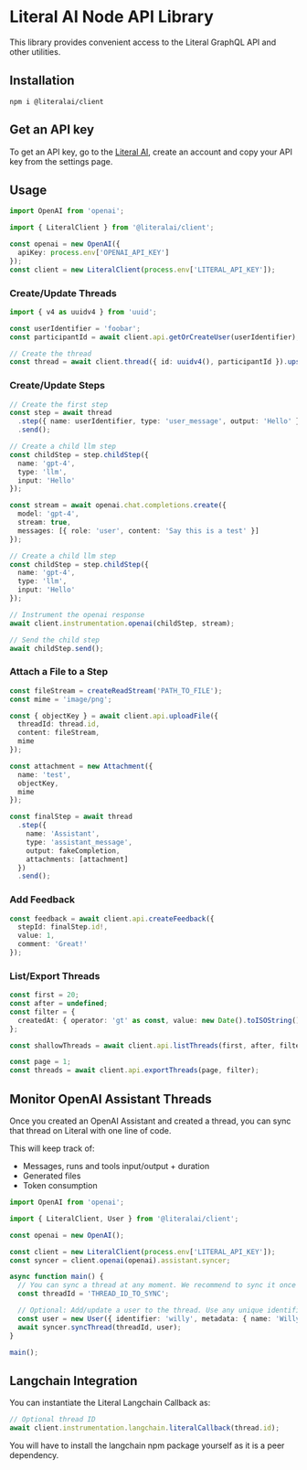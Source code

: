 # Literal AI Node API Library

This library provides convenient access to the Literal GraphQL API and other utilities.

## Installation

```shell
npm i @literalai/client
```

## Get an API key

To get an API key, go to the [Literal AI](https://cloud.getliteral.ai), create an account and copy your API key from the settings page.

## Usage

```ts
import OpenAI from 'openai';

import { LiteralClient } from '@literalai/client';

const openai = new OpenAI({
  apiKey: process.env['OPENAI_API_KEY']
});
const client = new LiteralClient(process.env['LITERAL_API_KEY']);
```

### Create/Update Threads

```ts
import { v4 as uuidv4 } from 'uuid';

const userIdentifier = 'foobar';
const participantId = await client.api.getOrCreateUser(userIdentifier);

// Create the thread
const thread = await client.thread({ id: uuidv4(), participantId }).upsert();
```

### Create/Update Steps

```ts
// Create the first step
const step = await thread
  .step({ name: userIdentifier, type: 'user_message', output: 'Hello' })
  .send();

// Create a child llm step
const childStep = step.childStep({
  name: 'gpt-4',
  type: 'llm',
  input: 'Hello'
});

const stream = await openai.chat.completions.create({
  model: 'gpt-4',
  stream: true,
  messages: [{ role: 'user', content: 'Say this is a test' }]
});

// Create a child llm step
const childStep = step.childStep({
  name: 'gpt-4',
  type: 'llm',
  input: 'Hello'
});

// Instrument the openai response
await client.instrumentation.openai(childStep, stream);

// Send the child step
await childStep.send();
```

### Attach a File to a Step

```ts
const fileStream = createReadStream('PATH_TO_FILE');
const mime = 'image/png';

const { objectKey } = await client.api.uploadFile({
  threadId: thread.id,
  content: fileStream,
  mime
});

const attachment = new Attachment({
  name: 'test',
  objectKey,
  mime
});

const finalStep = await thread
  .step({
    name: 'Assistant',
    type: 'assistant_message',
    output: fakeCompletion,
    attachments: [attachment]
  })
  .send();
```

### Add Feedback

```ts
const feedback = await client.api.createFeedback({
  stepId: finalStep.id!,
  value: 1,
  comment: 'Great!'
});
```

### List/Export Threads

```ts
const first = 20;
const after = undefined;
const filter = {
  createdAt: { operator: 'gt' as const, value: new Date().toISOString() }
};

const shallowThreads = await client.api.listThreads(first, after, filter);

const page = 1;
const threads = await client.api.exportThreads(page, filter);
```

## Monitor OpenAI Assistant Threads

Once you created an OpenAI Assistant and created a thread, you can sync that thread on Literal with one line of code.

This will keep track of:

- Messages, runs and tools input/output + duration
- Generated files
- Token consumption

```ts
import OpenAI from 'openai';

import { LiteralClient, User } from '@literalai/client';

const openai = new OpenAI();

const client = new LiteralClient(process.env['LITERAL_API_KEY']);
const syncer = client.openai(openai).assistant.syncer;

async function main() {
  // You can sync a thread at any moment. We recommend to sync it once you get a `completed` run status.
  const threadId = 'THREAD_ID_TO_SYNC';

  // Optional: Add/update a user to the thread. Use any unique identifier you like.
  const user = new User({ identifier: 'willy', metadata: { name: 'Willy' } });
  await syncer.syncThread(threadId, user);
}

main();
```

## Langchain Integration

You can instantiate the Literal Langchain Callback as:

```ts
// Optional thread ID
await client.instrumentation.langchain.literalCallback(thread.id);
```

You will have to install the langchain npm package yourself as it is a peer dependency.
